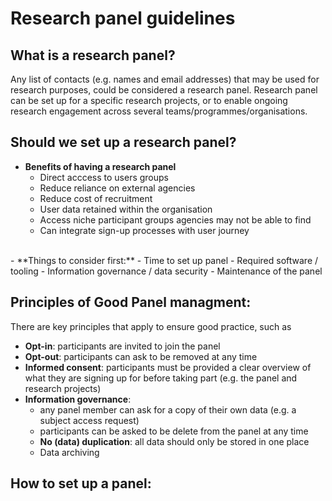 # Research panel guidelines

## What is a research panel?
Any list of contacts (e.g. names and email addresses) that may be used for research purposes, could be considered a research panel.
Research panel can be set up for a specific research projects, or to enable ongoing research engagement across several teams/programmes/organisations.  


## Should we set up a research panel?
- **Benefits of having a research panel**
    - Direct acccess to users groups
    - Reduce reliance on external agencies
    - Reduce cost of recruitment
    - User data retained within the organisation
    - Access niche participant groups agencies may not be able to find
    - Can integrate sign-up processes with user journey 
<br>
- **Things to consider first:**
    - Time to set up panel
    - Required software / tooling
    - Information governance / data security
    - Maintenance of the panel
  

## Principles of Good Panel managment:
There are key principles that apply to ensure good practice, such as
- **Opt-in**: participants are invited to join the panel
- **Opt-out**: participants can ask to be removed at any time
- **Informed consent**: participants must be provided a clear overview of what they are signing up for before taking part (e.g. the panel and research projects)
- **Information governance**: 
  - any panel member can ask for a copy of their own data (e.g. a subject access request)
  - participants can be asked to be delete from the panel at any time
  - **No (data) duplication**: all data should only be stored in one place
  - Data archiving




## How to set up a panel:
